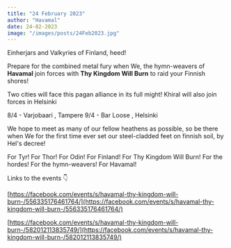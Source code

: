 ```yaml
---
title: "24 February 2023"
author: "Havamal"
date: 24-02-2023
image: "/images/posts/24Feb2023.jpg"
---
```


Einherjars and Valkyries of Finland, heed!

Prepare for the combined metal fury when We, the hymn-weavers of **Havamal** join forces with **Thy Kingdom Will Burn** to raid your Finnish shores!

Two cities will face this pagan alliance in its full might!
Khiral will also join forces in Helsinki

8/4 - Varjobaari , Tampere
9/4 - Bar Loose , Helsinki

We hope to meet as many of our fellow heathens as possible, so be there when We for the first time ever set our steel-cladded feet on finnish soil, by Hel's decree!

For Tyr! For Thor! For Odin! For Finland! For Thy Kingdom Will Burn! For the hordes! For the hymn-weavers! For Havamal!

Links to the events 👇

[https://facebook.com/events/s/havamal-thy-kingdom-will-burn-/556335176461764/](https://facebook.com/events/s/havamal-thy-kingdom-will-burn-/556335176461764/)

[https://facebook.com/events/s/havamal-thy-kingdom-will-burn-/582012113835749/](https://facebook.com/events/s/havamal-thy-kingdom-will-burn-/582012113835749/)